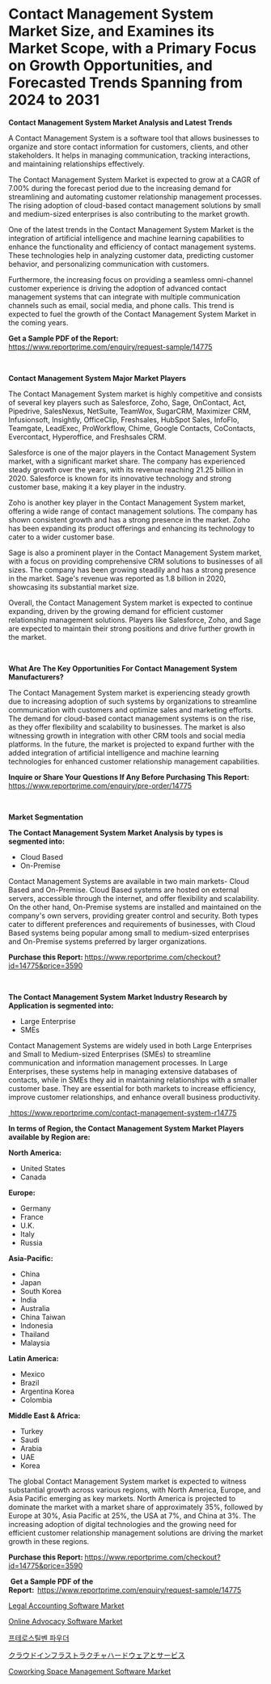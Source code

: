 <p><h1>Contact Management System Market Size, and Examines its Market Scope, with a Primary Focus on Growth Opportunities, and Forecasted Trends Spanning from 2024 to 2031</h1></p><p><strong>Contact Management System Market Analysis and Latest Trends</strong></p>
<p><p>A Contact Management System is a software tool that allows businesses to organize and store contact information for customers, clients, and other stakeholders. It helps in managing communication, tracking interactions, and maintaining relationships effectively.</p><p>The Contact Management System Market is expected to grow at a CAGR of 7.00% during the forecast period due to the increasing demand for streamlining and automating customer relationship management processes. The rising adoption of cloud-based contact management solutions by small and medium-sized enterprises is also contributing to the market growth.</p><p>One of the latest trends in the Contact Management System Market is the integration of artificial intelligence and machine learning capabilities to enhance the functionality and efficiency of contact management systems. These technologies help in analyzing customer data, predicting customer behavior, and personalizing communication with customers.</p><p>Furthermore, the increasing focus on providing a seamless omni-channel customer experience is driving the adoption of advanced contact management systems that can integrate with multiple communication channels such as email, social media, and phone calls. This trend is expected to fuel the growth of the Contact Management System Market in the coming years.</p></p>
<p><strong>Get a Sample PDF of the Report:&nbsp;</strong> <a href="https://www.reportprime.com/enquiry/request-sample/14775">https://www.reportprime.com/enquiry/request-sample/14775</a></p>
<p>&nbsp;</p>
<p><strong>Contact Management System Major Market Players</strong></p>
<p><p>The Contact Management System market is highly competitive and consists of several key players such as Salesforce, Zoho, Sage, OnContact, Act, Pipedrive, SalesNexus, NetSuite, TeamWox, SugarCRM, Maximizer CRM, Infusionsoft, Insightly, OfficeClip, Freshsales, HubSpot Sales, InfoFlo, Teamgate, LeadExec, ProWorkflow, Chime, Google Contacts, CoContacts, Evercontact, Hyperoffice, and Freshsales CRM.</p><p>Salesforce is one of the major players in the Contact Management System market, with a significant market share. The company has experienced steady growth over the years, with its revenue reaching 21.25 billion in 2020. Salesforce is known for its innovative technology and strong customer base, making it a key player in the industry.</p><p>Zoho is another key player in the Contact Management System market, offering a wide range of contact management solutions. The company has shown consistent growth and has a strong presence in the market. Zoho has been expanding its product offerings and enhancing its technology to cater to a wider customer base.</p><p>Sage is also a prominent player in the Contact Management System market, with a focus on providing comprehensive CRM solutions to businesses of all sizes. The company has been growing steadily and has a strong presence in the market. Sage's revenue was reported as 1.8 billion in 2020, showcasing its substantial market size.</p><p>Overall, the Contact Management System market is expected to continue expanding, driven by the growing demand for efficient customer relationship management solutions. Players like Salesforce, Zoho, and Sage are expected to maintain their strong positions and drive further growth in the market.</p></p>
<p>&nbsp;</p>
<p><strong>What Are The Key Opportunities For Contact Management System Manufacturers?</strong></p>
<p><p>The Contact Management System market is experiencing steady growth due to increasing adoption of such systems by organizations to streamline communication with customers and optimize sales and marketing efforts. The demand for cloud-based contact management systems is on the rise, as they offer flexibility and scalability to businesses. The market is also witnessing growth in integration with other CRM tools and social media platforms. In the future, the market is projected to expand further with the added integration of artificial intelligence and machine learning technologies for enhanced customer relationship management capabilities.</p></p>
<p><strong>Inquire or Share Your Questions If Any Before Purchasing This Report:</strong> <a href="https://www.reportprime.com/enquiry/pre-order/14775">https://www.reportprime.com/enquiry/pre-order/14775</a></p>
<p>&nbsp;</p>
<p><strong>Market Segmentation</strong></p>
<p><strong>The Contact Management System Market Analysis by types is segmented into:</strong></p>
<p><ul><li>Cloud Based</li><li>On-Premise</li></ul></p>
<p><p>Contact Management Systems are available in two main markets- Cloud Based and On-Premise. Cloud Based systems are hosted on external servers, accessible through the internet, and offer flexibility and scalability. On the other hand, On-Premise systems are installed and maintained on the company's own servers, providing greater control and security. Both types cater to different preferences and requirements of businesses, with Cloud Based systems being popular among small to medium-sized enterprises and On-Premise systems preferred by larger organizations.</p></p>
<p><strong>Purchase this Report:&nbsp;</strong><a href="https://www.reportprime.com/checkout?id=14775&price=3590">https://www.reportprime.com/checkout?id=14775&price=3590</a></p>
<p>&nbsp;</p>
<p><strong>The Contact Management System Market Industry Research by Application is segmented into:</strong></p>
<p><ul><li>Large Enterprise</li><li>SMEs</li></ul></p>
<p><p>Contact Management Systems are widely used in both Large Enterprises and Small to Medium-sized Enterprises (SMEs) to streamline communication and information management processes. In Large Enterprises, these systems help in managing extensive databases of contacts, while in SMEs they aid in maintaining relationships with a smaller customer base. They are essential for both markets to increase efficiency, improve customer relationships, and enhance overall business productivity.</p></p>
<p><a href="https://www.reportprime.com/contact-management-system-r14775">&nbsp;https://www.reportprime.com/contact-management-system-r14775</a></p>
<p><strong>In terms of Region, the Contact Management System Market Players available by Region are:</strong></p>
<p>
    <p> <strong> North America: </strong>
        <ul>
            <li>United States</li>
            <li>Canada</li>
        </ul>
        </p> 
    <p> <strong> Europe: </strong>
        <ul>
            <li>Germany</li>
            <li>France</li>
            <li>U.K.</li>
            <li>Italy</li>
            <li>Russia</li>
        </ul>
        </p> 
    <p> <strong> Asia-Pacific: </strong>
        <ul>
            <li>China</li>
            <li>Japan</li>
            <li>South Korea</li>
            <li>India</li>
            <li>Australia</li>
            <li>China Taiwan</li>
            <li>Indonesia</li>
            <li>Thailand</li>
            <li>Malaysia</li>
        </ul>
        </p> 
    <p> <strong> Latin America: </strong>
        <ul>
            <li>Mexico</li>
            <li>Brazil</li>
            <li>Argentina Korea</li>
            <li>Colombia</li>
        </ul>
        </p> 
    <p> <strong> Middle East & Africa: </strong>
        <ul>
            <li>Turkey</li>
            <li>Saudi</li>
            <li>Arabia</li>
            <li>UAE</li>
            <li>Korea</li>
        </ul>
    </p>
    </p>
<p><p>The global Contact Management System market is expected to witness substantial growth across various regions, with North America, Europe, and Asia Pacific emerging as key markets. North America is projected to dominate the market with a market share of approximately 35%, followed by Europe at 30%, Asia Pacific at 25%, the USA at 7%, and China at 3%. The increasing adoption of digital technologies and the growing need for efficient customer relationship management solutions are driving the market growth in these regions.</p></p>
<p><strong>Purchase this Report: </strong><a href="https://www.reportprime.com/checkout?id=14775&price=3590">https://www.reportprime.com/checkout?id=14775&price=3590</a></p>
<p>&nbsp;<strong>Get a Sample PDF of the Report:&nbsp;&nbsp;</strong><a href="https://www.reportprime.com/enquiry/request-sample/14775">https://www.reportprime.com/enquiry/request-sample/14775</a></p>
<p><strong></strong></p>
<p><p><a href="https://www.linkedin.com/pulse/legal-accounting-software-market-trends-forecast-competitive-hon0e?trackingId=K48GR0D9%2BPzhn5ZY94HR%2Bw%3D%3D">Legal Accounting Software Market</a></p><p><a href="https://www.linkedin.com/pulse/online-advocacy-software-market-insight-trends-growth-forecasted-gfque?trackingId=YC51gDmWwvY%2FiwCubDluNw%3D%3D">Online Advocacy Software Market</a></p><p><a href="https://github.com/EthaWolf/Market-Research-Report-List-1/blob/main/117296475632.md">프테로스틸벤 파우더</a></p><p><a href="https://github.com/ReganWisoky2023/Market-Research-Report-List-1/blob/main/970048581125.md">クラウドインフラストラクチャハードウェアとサービス</a></p><p><a href="https://github.com/Sinjinluong3e0awx2m195k76/Market-Research-Report-List-2/blob/main/coworking-space-management-software-market.md">Coworking Space Management Software Market</a></p></p>